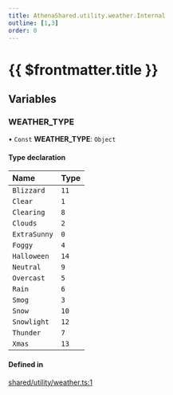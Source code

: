 ```yaml
---
title: AthenaShared.utility.weather.Internal
outline: [1,3]
order: 0
---
```


# {{ $frontmatter.title }}


## Variables

### WEATHER\_TYPE

• `Const` **WEATHER\_TYPE**: `Object`

#### Type declaration

| Name | Type |
| :------ | :------ |
| `Blizzard` | ``11`` |
| `Clear` | ``1`` |
| `Clearing` | ``8`` |
| `Clouds` | ``2`` |
| `ExtraSunny` | ``0`` |
| `Foggy` | ``4`` |
| `Halloween` | ``14`` |
| `Neutral` | ``9`` |
| `Overcast` | ``5`` |
| `Rain` | ``6`` |
| `Smog` | ``3`` |
| `Snow` | ``10`` |
| `Snowlight` | ``12`` |
| `Thunder` | ``7`` |
| `Xmas` | ``13`` |

#### Defined in

[shared/utility/weather.ts:1](https://github.com/Stuyk/altv-athena/blob/552012ca4/src/core/shared/utility/weather.ts#L1)
